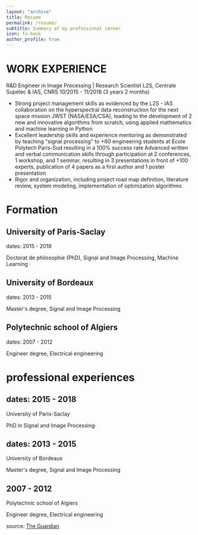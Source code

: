 ```yaml
---
layout: "archive"
title: Resume
permalink: /resume/
subtitle: Summary of my professional career
icon: fa-book
author_profile: true
---
```



# WORK EXPERIENCE
R&D Engineer in Image Processing | Research Scientist
L2S, Centrale Supélec & IAS, CNRS
10/2015 - 11/2018 (3 years 2 months)

- Strong project management skills as evidenced by the L2S - IAS collaboration on the hyperspectral data reconstruction for the next space mission JWST (NASA/ESA/CSA), leading to the development of 2 new and innovative algorithms from scratch, using applied mathematics and machine learning in Python
- Excellent leadership skills and experience mentoring as demonstrated by teaching "signal processing" to +60 engineering students at Ecole Polytech Paris-Sud resulting in a 100% success rate
Advanced written and verbal communication skills through participation at 2 conferences, 1 workshop, and 1 seminar, resulting in 3 presentations in front of +100 experts, publication of 4 papers as a first author and 1 poster presentation
- Rigor and organization, including project road map definition, literature review, system modeling, implementation of optimization algorithms

# Formation

## University of Paris-Saclay
dates: 2015 - 2018

Doctorat de philosophie (PhD), Signal and Image Processing, Machine
Learning ·

## University of Bordeaux
dates: 2013 - 2015

Master's degree, Signal and Image Processing

## Polytechnic school of Algiers
dates: 2007 - 2012

Engineer degree, Electrical engineering

# professional experiences

## dates: 2015 - 2018
University of Paris-Saclay

PhD in Signal and Image Processing·


## dates: 2013 - 2015
University of Bordeaux  

Master's degree, Signal and Image Processing

## 2007 - 2012

Polytechnic school of Algiers

Engineer degree, Electrical engineering

source: [The Guardian](https://www.theguardian.com/books/booksblog/2011/jan/04/best-boring-books)
